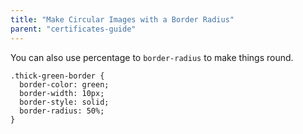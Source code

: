 ```yaml
---
title: "Make Circular Images with a Border Radius"
parent: "certificates-guide"
---
```


You can also use percentage to `border-radius` to make things round.

    .thick-green-border {
      border-color: green;
      border-width: 10px;
      border-style: solid;
      border-radius: 50%;
    }
